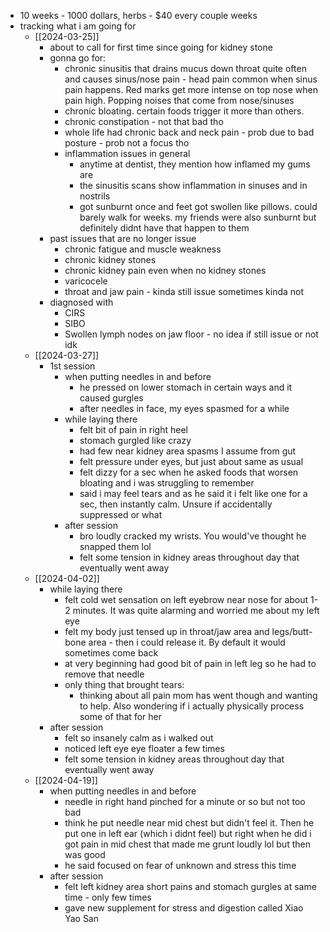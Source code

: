   * 10 weeks - 1000 dollars, herbs - $40 every couple weeks
  * tracking what i am going for
    * [[2024-03-25]]
      * about to call for first time since going for kidney stone
      * gonna go for:
        * chronic sinusitis that drains mucus down throat quite often and causes sinus/nose pain - head pain common when sinus pain happens. Red marks get more intense on top nose when pain high. Popping noises that come from nose/sinuses
        * chronic bloating. certain foods trigger it more than others.
        * chronic constipation - not that bad tho
        * whole life had chronic back and neck pain - prob due to bad posture - prob not a focus tho
        * inflammation issues in general
          * anytime at dentist, they mention how inflamed my gums are
          * the sinusitis scans show inflammation in sinuses and in nostrils
          * got sunburnt once and feet got swollen like pillows. could barely walk for weeks. my friends were also sunburnt but definitely didnt have that happen to them
      * past issues that are no longer issue
        * chronic fatigue and muscle weakness
        * chronic kidney stones
        * chronic kidney pain even when no kidney stones
        * varicocele
        * throat and jaw pain - kinda still issue sometimes kinda not
      * diagnosed with
        * CIRS
        * SIBO
        * Swollen lymph nodes on jaw floor - no idea if still issue or not idk
    * [[2024-03-27]]
      * 1st session
        * when putting needles in and before
          * he pressed on lower stomach in certain ways and it caused gurgles
          * after needles in face, my eyes spasmed for a while
        * while laying there
          * felt bit of pain in right heel
          * stomach gurgled like crazy
          * had few near kidney area spasms I assume from gut
          * felt pressure under eyes, but just about same as usual
          * felt dizzy for a sec when he asked foods that worsen bloating and i was struggling to remember
          * said i may feel tears and as he said it i felt like one for a sec, then instantly calm. Unsure if accidentally suppressed or what
        * after session
          * bro loudly cracked my wrists. You would've thought he snapped them lol
          * felt some tension in kidney areas throughout day that eventually went away
    * [[2024-04-02]]
      * while laying there
        * felt cold wet sensation on left eyebrow near nose for about 1-2 minutes. It was quite alarming and worried me about my left eye
        * felt my body just tensed up in throat/jaw area and legs/butt-bone area - then i could release it. By default it would sometimes come back
        * at very beginning had good bit of pain in left leg so he had to remove that needle
        * only thing that brought tears:
          * thinking about all pain mom has went though and wanting to help. Also wondering if i actually physically process some of that for her
      * after session
        * felt so insanely calm as i walked out
        * noticed left eye eye floater a few times
        * felt some tension in kidney areas throughout day that eventually went away
    * [[2024-04-19]]
      * when putting needles in and before
        * needle in right hand pinched for a minute or so but not too bad
        * think he put needle near mid chest but didn't feel it. Then he put one in left ear (which i didnt feel) but right when he did i got pain in mid chest that made me grunt loudly lol but then was good
        * he said focused on fear of unknown and stress this time
      * after session
        * felt left kidney area short pains and stomach gurgles at same time - only few times
        * gave new supplement for stress and digestion called Xiao Yao San
